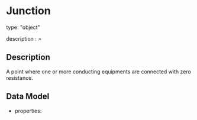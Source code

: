 # Junction
type: "object"
description : >
## Description
A point where one or more conducting equipments are connected with zero resistance.

## Data Model
  - properties:
